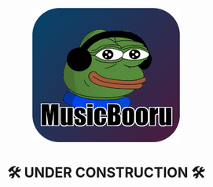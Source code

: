 <div align="center">
  <a href="https://github.com/George-Markas/MusicBooru">
    <img alt="alt_text" src="./logo.png" width="300">
  </a>
  <h1>🛠 UNDER CONSTRUCTION 🛠</h1>
</div>